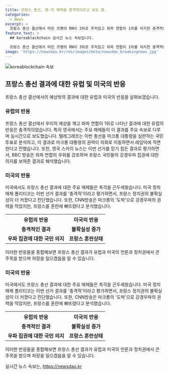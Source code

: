 ```yaml
---
title: 프랑스 총선, 영·미 매체들 충격적이라고 보도 중.
categories:
  - News
excerpt: >
  프랑스 총선 결선에서 마린 르펜의 RN이 3위로 주저앉고 좌파 연합이 1위를 차지한 충격적인 결과에 유럽과 미국에서도 큰 관심을 보였다. 프랑스 정치의 미래에 대한 불확실성이 높아지고, 마크롱 대통령의 권력이 레임덕에 직면하면서 전체적인 분위기가 혼란스러워졌다. 미국 정치매체와 CNN방송은 이러한 결과가 강경우파의 집권을 막는 신호로 해석되며, 프랑스 정치권에 더 큰 불확실성을 가져올 것이라 진단했다.
feature_text: >
  ## koreablockchain 실시간 뉴스 속보입니다.

  프랑스 총선 결선에서 마린 르펜의 RN이 3위로 주저앉고 좌파 연합이 1위를 차지한 충격적인 결과에 유럽과 미국에서도 큰 관심을 보였다. 프랑스 정치의 미래에 대한 불확실성이 높아지고, 마크롱 대통령의 권력이 레임덕에 직면하면서 전체적인 분위기가 혼란스러워졌다. 미국 정치매체와 CNN방송은 이러한 결과가 강경우파의 집권을 막는 신호로 해석되며, 프랑스 정치권에 더 큰 불확실성을 가져올 것이라 진단했다.
image: 'https://newsdao.kr/res/images/meta/newsdao_breakingnews.jpg'
---
```


<p><img src="https://newsdao.kr/res/images/meta/newsdao_breakingnews.jpg" alt="koreablockchain 속보" /></p>

<h2 data-ke-size="size26">프랑스 총선 결과에 대한 유럽 및 미국의 반응</h2>

<p data-ke-size="size16">프랑스 총선 결선에서의 예상밖의 결과에 대한 유럽과 미국의 반응을 살펴보겠습니다.</p>

<h3>유럽의 반응</h3>

<p data-ke-size="size16">프랑스 총선 결선에서 우리의 예상을 깨고 좌파 연합이 1위로 나타난 결과에 대한 유럽의 반응은 충격적이었습니다. 특히 영국에서는 주요 매체들이 이 결과를 주요 속보로 다루며 실시간으로 보도했습니다. 텔레그래프는 이번 총선을 마크롱 대통령을 심판하는 국민 투표로 분석하고, 이 결과로 마크롱 대통령의 권력이 의회로 이동하면서 레임덕에 직면한다고 전했습니다. 또한, 영국 스카이 뉴스는 이번 선거를 믿기 힘든 결과로 평가하면서, BBC 방송은 좌파 연합의 우위를 강조하며 프랑스 국민들의 강경우파 집권에 대한 의지를 보여준 결과로 해석했습니다.</p>

<h3>미국의 반응</h3>

<p data-ke-size="size16">미국에서도 프랑스 총선 결과에 대한 주요 매체들은 촉각을 곤두세웠습니다. 미국 정치매체 폴리티코는 이번 선거 결과를 '충격적'이라고 평가하면서, 프랑스 정치권의 불확실성이 더 커졌다고 진단했습니다. 또한, CNN방송은 마크롱의 '도박'으로 강경우파의 권력을 막았지만, 프랑스를 혼란에 빠뜨렸다고 분석했습니다.</p>

<table>
  <tr>
    <th>유럽의 반응</th>
    <th>미국의 반응</th>
  </tr>
  <tr>
    <td style="text-align: center; height: 17px;"><b>충격적인 결과</b></td>
    <td style="text-align: center; height: 17px;"><b>불확실성 증가</b></td>
  </tr>
  <tr>
    <td style="text-align: center; height: 17px;"><b>우파 집권에 대한 국민 의지</b></td>
    <td style="text-align: center; height: 17px;"><b>프랑스 혼란상태</b></td>
  </tr>
</table>

<p data-ke-size="size16">이러한 반응들을 종합해보면 프랑스 총선 결과가 유럽과 미국의 언론과 정치권에서 큰 주목을 받으며 파장을 일으켰음을 알 수 있습니다.</p>

<h3>미국의 반응</h3>

<p data-ke-size="size16">미국에서도 프랑스 총선 결과에 대한 주요 매체들은 촉각을 곤두세웠습니다. 미국 정치매체 폴리티코는 이번 선거 결과를 '충격적'이라고 평가하면서, 프랑스 정치권의 불확실성이 더 커졌다고 진단했습니다. 또한, CNN방송은 마크롱의 '도박'으로 강경우파의 권력을 막았지만, 프랑스를 혼란에 빠뜨렸다고 분석했습니다.</p>

<table>
  <tr>
    <th>유럽의 반응</th>
    <th>미국의 반응</th>
  </tr>
  <tr>
    <td style="text-align: center; height: 17px;"><b>충격적인 결과</b></td>
    <td style="text-align: center; height: 17px;"><b>불확실성 증가</b></td>
  </tr>
  <tr>
    <td style="text-align: center; height: 17px;"><b>우파 집권에 대한 국민 의지</b></td>
    <td style="text-align: center; height: 17px;"><b>프랑스 혼란상태</b></td>
  </tr>
</table>

<p data-ke-size="size16">이러한 반응들을 종합해보면 프랑스 총선 결과가 유럽과 미국의 언론과 정치권에서 큰 주목을 받으며 파장을 일으켰음을 알 수 있습니다.</p>
실시간 뉴스 속보는, <a href="https://newsdao.kr" rel="dofollow">https://newsdao.kr</a>


